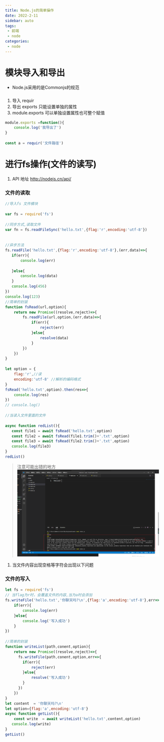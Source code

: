```yaml
---
title: Node.js的简单操作
date: 2022-2-11
sidebar: auto
tags:
 - 前端
 - node
categories:
 - node
---
```

# 模块导入和导出
- Node.js采用的是Commonjs的规范
### 
1. 导入 requir 
2. 导出 exports 只能设置单独的属性
3.  module.exports  可以单独设置属性也可整个赋值
```javascript
module.exports =function(){
    console.log('我导出了')
}

const a = requir('文件路径')

```

# 进行fs操作(文件的读写)

1. API 地址 http://nodejs.cn/api/
### 文件的读取
```js
//导入fs 文件模块

var fs = require('fs')

//同步方式,读取文件
var fn = fs.readFileSync('hello.txt',{flag:'r',encoding:'utf-8'})


//异步方法
fs.readFile('hello.txt',{flag:'r',encoding:'utf-8'},(err,data)=>{
   if(err){
       console.log(err)

   }else{
       console.log(data)
   }
   console.log(456)
})
console.log(123)
//简单的封装
function fsRead(url,option){
    return new Promise((resolve,reject)=>{
        fs.readFile(url,option,(err,data)=>{
            if(err){
                reject(err)
            }else{
                resolve(data)
            }
        })
    })
}

let option = {
    flag:'r',//读
    encoding:'utf-8' //解析的编码格式
}
fsRead('hello.txt',option).then(res=>{
    console.log(res)
})
// console.log()

//当读入文件里面的文件

async function redList(){
   const file1 = await fsRead('hello.txt',option)
   const file2 = await fsRead(file1.trim()+'.txt',option)
   const file3 = await fsRead(file2.trim()+'.txt',option)
   console.log(file3)
}
redList()
```


>注意可能出错的地方
![错误](./../../../.vuepress/public/cuowu.png)
1. 当文件内容出现空格等字符会出现以下问题

### 文件的写入
```js
let fs = require('fs')
// 当flag为r时，会覆盖文件的内容,当为a时会添加
fs.writeFile('hello.txt','你聊天吗?\n',{flag:'a',encoding:'utf-8'},err=>{
    if(err){
        console.log(err)
    }else{
        console.log('写入成功')
    }
})

//简单的封装
function writeList(path,conent,option){
    return new Promise((resolve,reject)=>{
      fs.writeFile(path,conent,option,err=>{
        if(err){
            reject(err)
        }else{
            resolve('写入成功')
        }
      })  
    })
}
let content  = '你聊天吗?\n'
let option={flag:'a',encoding:'utf-8'}
async function getList(){
    const write  = await writeList('hello.txt',content,option)
   console.log(write)
}
getList()
```